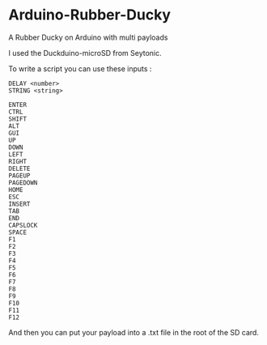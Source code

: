 # Arduino-Rubber-Ducky

A Rubber Ducky on Arduino with multi payloads

I used the Duckduino-microSD from Seytonic.

To write a script you can use these inputs :

```
DELAY <number>
STRING <string>

ENTER
CTRL
SHIFT
ALT
GUI
UP
DOWN
LEFT
RIGHT
DELETE
PAGEUP
PAGEDOWN
HOME
ESC
INSERT
TAB
END
CAPSLOCK
SPACE
F1
F2
F3
F4
F5
F6
F7
F8
F9
F10
F11
F12
```

And then you can put your payload into a .txt file in the root of the SD card.